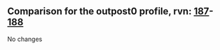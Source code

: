 ## Comparison for the outpost0 profile, rvn: [187](https://github.com/PRO100KatYT/FortniteProfileRevisions/tree/main/profiles/outpost0/187%20outpost0.json)-[188](https://github.com/PRO100KatYT/FortniteProfileRevisions/tree/main/profiles/outpost0/188%20outpost0.json)

No changes
